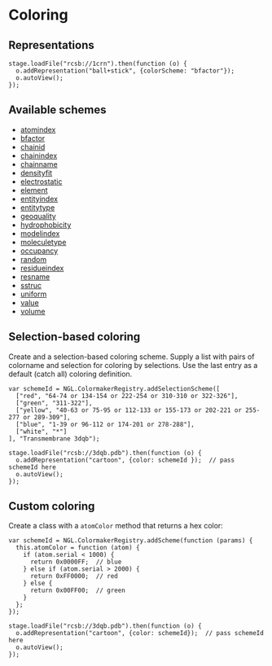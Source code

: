 
# Coloring

## Representations

```
stage.loadFile("rcsb://1crn").then(function (o) {
  o.addRepresentation("ball+stick", {colorScheme: "bfactor"});
  o.autoView();
});
```


## Available schemes

- [atomindex](../class/src/color/atomindex-colormaker.js~AtomindexColormaker.html)
- [bfactor](../class/src/color/bfactor-colormaker.js~BfactorColormaker.html)
- [chainid](../class/src/color/chainid-colormaker.js~ChainidColormaker.html)
- [chainindex](../class/src/color/chainindex-colormaker.js~ChainindexColormaker.html)
- [chainname](../class/src/color/chainname-colormaker.js~ChainnameColormaker.html)
- [densityfit](../class/src/color/densityfit-colormaker.js~DensityfitColormaker.html)
- [electrostatic](../class/src/color/electrostatic-colormaker.js~ElectrostaticColormaker.html)
- [element](../class/src/color/element-colormaker.js~ElementColormaker.html)
- [entityindex](../class/src/color/entityindex-colormaker.js~EntityindexColormaker.html)
- [entitytype](../class/src/color/entitytype-colormaker.js~EntitytypeColormaker.html)
- [geoquality](../class/src/color/geoquality-colormaker.js~GeoqualityColormaker.html)
- [hydrophobicity](../class/src/color/hydrophobicity-colormaker.js~HydrophobicityColormaker.html)
- [modelindex](../class/src/color/modelindex-colormaker.js~ModelindexColormaker.html)
- [moleculetype](../class/src/color/moleculetype-colormaker.js~MoleculetypeColormaker.html)
- [occupancy](../class/src/color/occupancy-colormaker.js~OccupancyColormaker.html)
- [random](../class/src/color/random-colormaker.js~RandomColormaker.html)
- [residueindex](../class/src/color/residueindex-colormaker.js~ResidueindexColormaker.html)
- [resname](../class/src/color/resname-colormaker.js~ResnameColormaker.html)
- [sstruc](../class/src/color/sstruc-colormaker.js~SstrucColormaker.html)
- [uniform](../class/src/color/uniform-colormaker.js~UniformColormaker.html)
- [value](../class/src/color/value-colormaker.js~ValueColormaker.html)
- [volume](../class/src/color/volume-colormaker.js~VolumeColormaker.html)


## Selection-based coloring

Create and a selection-based coloring scheme. Supply a list with pairs
of colorname and selection for coloring by selections. Use the last
entry as a default (catch all) coloring definition.

```
var schemeId = NGL.ColormakerRegistry.addSelectionScheme([
  ["red", "64-74 or 134-154 or 222-254 or 310-310 or 322-326"],
  ["green", "311-322"],
  ["yellow", "40-63 or 75-95 or 112-133 or 155-173 or 202-221 or 255-277 or 289-309"],
  ["blue", "1-39 or 96-112 or 174-201 or 278-288"],
  ["white", "*"]
], "Transmembrane 3dqb");

stage.loadFile("rcsb://3dqb.pdb").then(function (o) {
  o.addRepresentation("cartoon", {color: schemeId });  // pass schemeId here
  o.autoView();
});
```


## Custom coloring

Create a class with a `atomColor` method that returns a hex color:

```
var schemeId = NGL.ColormakerRegistry.addScheme(function (params) {
  this.atomColor = function (atom) {
    if (atom.serial < 1000) {
      return 0x0000FF;  // blue
    } else if (atom.serial > 2000) {
      return 0xFF0000;  // red
    } else {
      return 0x00FF00;  // green
    }
  };
});

stage.loadFile("rcsb://3dqb.pdb").then(function (o) {
  o.addRepresentation("cartoon", {color: schemeId});  // pass schemeId  here
  o.autoView();
});
```
